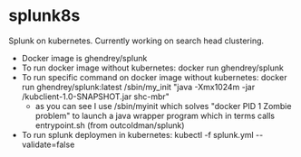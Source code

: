 # splunk8s
Splunk on kubernetes. Currently working on search head clustering.

 * Docker image is ghendrey/splunk
 * To run docker image without kubernetes: docker run ghendrey/splunk
 * To run specific command on docker image without kubernetes: docker run ghendrey/splunk:latest /sbin/my_init "java -Xmx1024m -jar /kubclient-1.0-SNAPSHOT.jar shc-mbr"
    * as you can see I use /sbin/myinit which solves "docker PID 1 Zombie problem" to launch a java wrapper program which in terms calls entrypoint.sh (from outcoldman/splunk)
 * To run splunk deploymen in kubernetes: kubectl -f splunk.yml --validate=false
